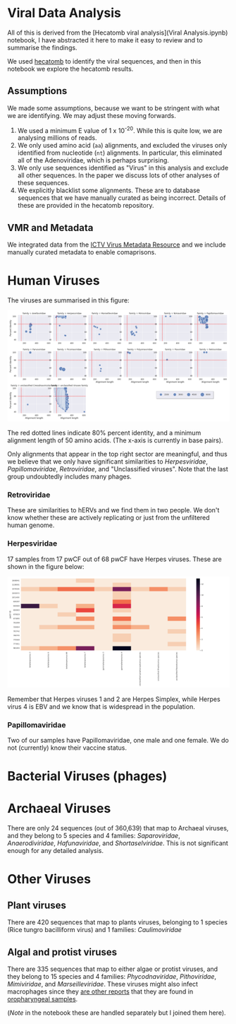# Viral Data Analysis

All of this is derived from the [Hecatomb viral analysis](Viral Analysis.ipynb) notebook, I have abstracted it here to make it easy to review and to summarise the findings.

We used [hecatomb](https://hecatomb.readthedocs.io/) to identify the viral sequences, and then in this notebook we explore the hecatomb results.

## Assumptions

We made some assumptions, because we want to be stringent with what we are identifying. We may adjust these moving forwards.

1. We used a minimum E value of 1 x 10<sup>-20</sup>. While this is quite low, we are analysing millions of reads.
2. We only used amino acid (`aa`) alignments, and excluded the viruses only identified from nucleotide (`nt`) alignments. In particular, this eliminated all of the Adenoviridae, which is perhaps surprising.
3. We only use sequences identified as "Virus" in this analysis and exclude all other sequences. In the paper we discuss lots of other analyses of these sequences.
4. We explicitly blacklist some alignments. These are to database sequences that we have manually curated as being incorrect. Details of these are provided in the hecatomb repository.

## VMR and Metadata

We integrated data from the [ICTV Virus Metadata Resource](https://ictv.global/vmr) and we include manually curated metadata to enable comaprisons. 

# Human Viruses

The viruses are summarised in this figure:

![Human Viruses](img/EukViruses.png "Eukaryotic viruses that are probably mostly infecting humans.<br />The red lines indicate quality.")

The red dotted lines indicate 80% percent identity, and a minimum alignment length of 50 amino acids. (The x-axis is currently in base pairs).

Only alignments that appear in the top right sector are meaningful, and thus we believe that we only have significant similarities to _Herpesviridae_, _Papillomaviridae_, _Retroviridae_, and "Unclassified viruses". Note that the last group undoubtedly includes many phages.

### Retroviridae

These are similarities to hERVs and we find them in two people. We don't know whether these are actively replicating or just from the unfiltered human genome.

### Herpesviridae

17 samples from 17 pwCF out of 68 pwCF have Herpes viruses. These are shown in the figure below:

![Herpes viruses](img/HerpesViruses.png "The abundance of Herpes viruses in several of the pwCF samples")

Remember that Herpes viruses 1 and 2 are Herpes Simplex, while Herpes virus 4 is EBV and we know that is widespread in the population.

### Papillomaviridae

Two of our samples have Papillomaviridae, one male and one female. We do not (currently) know their vaccine status.




# Bacterial Viruses (phages)



# Archaeal Viruses

There are only 24 sequences (out of 360,639) that map to Archaeal viruses, and they belong to 5 species and 4 families: _Saparoviridae_, _Anaerodiviridae_, _Hafunaviridae_, and _Shortaselviridae_. This is not significant enough for any detailed analysis.


# Other Viruses

## Plant viruses

There are 420 sequences that map to plants viruses, belonging to 1 species (Rice tungro bacilliform virus) and 1 families: _Caulimoviridae_

## Algal and protist viruses

There are 335 sequences that map to either algae or protist viruses, and they belong to 15 species and 4 families: _Phycodnaviridae_, _Pithoviridae_, _Mimiviridae_, and _Marseilleviridae_. These viruses might also infect macrophages since they [are other reports](https://pubmed.ncbi.nlm.nih.gov/26401040/) that they are found in [oropharyngeal samples](https://www.ncbi.nlm.nih.gov/pmc/articles/PMC4234575/).

(_Note_ in the notebook these are handled separately but I joined them here).


